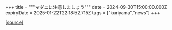 +++
title = """マダニに注意しましょう"""
date = 2024-09-30T15:00:00.000Z
expiryDate = 2025-01-22T22:18:52.715Z
tags = ["kuriyama","news"]
+++


[[source]](https://www.town.kuriyama.hokkaido.jp/soshiki/38/28902.html)
